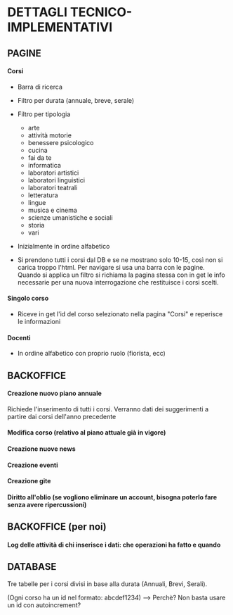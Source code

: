 # DETTAGLI TECNICO-IMPLEMENTATIVI

## PAGINE

#### Corsi

* Barra di ricerca

* Filtro per durata (annuale, breve, serale)

* Filtro per tipologia
    * arte
    * attività motorie
    * benessere psicologico
    * cucina
    * fai da te
    * informatica
    * laboratori artistici
    * laboratori linguistici
    * laboratori teatrali
    * letteratura
    * lingue
    * musica e cinema
    * scienze umanistiche e sociali
    * storia
    * vari

* Inizialmente in ordine alfabetico

* Si prendono tutti i corsi dal DB e se ne mostrano solo 10-15, così non si carica troppo l'html. Per navigare si usa una barra con le pagine. Quando si applica un filtro si richiama la pagina stessa con in get le info necessarie per una nuova interrogazione che restituisce i corsi scelti.

#### Singolo corso

* Riceve in get l'id del corso selezionato nella pagina "Corsi" e reperisce le informazioni

#### Docenti

* In ordine alfabetico con proprio ruolo (fiorista, ecc)



## BACKOFFICE

#### Creazione nuovo piano annuale

Richiede l'inserimento di tutti i corsi. Verranno dati dei suggerimenti a partire dai corsi dell'anno precedente

#### Modifica corso (relativo al piano attuale già in vigore)

#### Creazione nuove news

#### Creazione eventi

#### Creazione gite

#### Diritto all'oblio (se vogliono eliminare un account, bisogna poterlo fare senza avere ripercussioni)


## BACKOFFICE (per noi)

#### Log delle attività di chi inserisce i dati: che operazioni ha fatto e quando


## DATABASE

Tre tabelle per i corsi divisi in base alla durata (Annuali, Brevi, Serali). 

(Ogni corso ha un id nel formato: abcdef1234) --> Perchè? Non basta usare un id con autoincrement?
